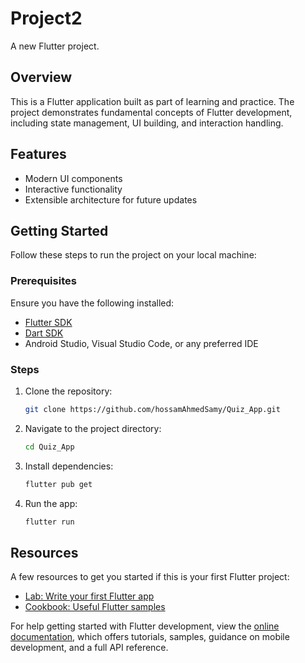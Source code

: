 # Project2

A new Flutter project.

## Overview

This is a Flutter application built as part of learning and practice. The project demonstrates fundamental concepts of Flutter development, including state management, UI building, and interaction handling.

## Features

- Modern UI components
- Interactive functionality
- Extensible architecture for future updates

## Getting Started

Follow these steps to run the project on your local machine:

### Prerequisites

Ensure you have the following installed:

- [Flutter SDK](https://docs.flutter.dev/get-started/install)
- [Dart SDK](https://dart.dev/get-dart)
- Android Studio, Visual Studio Code, or any preferred IDE

### Steps

1. Clone the repository:
   ```bash
   git clone https://github.com/hossamAhmedSamy/Quiz_App.git
   ```
2. Navigate to the project directory:
   ```bash
   cd Quiz_App
   ```
3. Install dependencies:
   ```bash
   flutter pub get
   ```
4. Run the app:
   ```bash
   flutter run
   ```

## Resources

A few resources to get you started if this is your first Flutter project:

- [Lab: Write your first Flutter app](https://docs.flutter.dev/get-started/codelab)
- [Cookbook: Useful Flutter samples](https://docs.flutter.dev/cookbook)

For help getting started with Flutter development, view the [online documentation](https://docs.flutter.dev/), which offers tutorials, samples, guidance on mobile development, and a full API reference.
